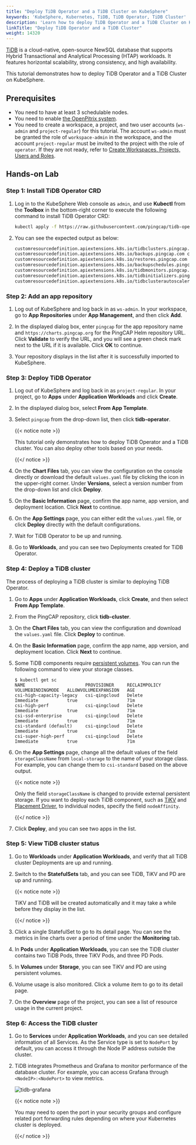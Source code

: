 ```yaml
---
title: "Deploy TiDB Operator and a TiDB Cluster on KubeSphere"
keywords: 'KubeSphere, Kubernetes, TiDB, TiDB Operator, TiDB Cluster'
description: 'Learn how to deploy TiDB Operator and a TiDB Cluster on KubeSphere.'
linkTitle: "Deploy TiDB Operator and a TiDB Cluster"
weight: 14320
---
```


[TiDB](https://en.pingcap.com/) is a cloud-native, open-source NewSQL database that supports Hybrid Transactional and Analytical Processing (HTAP) workloads. It features horizontal scalability, strong consistency, and high availability.

This tutorial demonstrates how to deploy TiDB Operator and a TiDB Cluster on KubeSphere.

## Prerequisites

- You need to have at least 3 schedulable nodes.
- You need to enable [the OpenPitrix system](../../../pluggable-components/app-store/).
- You need to create a workspace, a project, and two user accounts (`ws-admin` and `project-regular`) for this tutorial. The account `ws-admin` must be granted the role of `workspace-admin` in the workspace, and the account `project-regular` must be invited to the project with the role of `operator`. If they are not ready, refer to [Create Workspaces, Projects, Users and Roles](../../../quick-start/create-workspace-and-project/).

## Hands-on Lab

### Step 1: Install TiDB Operator CRD

1. Log in to the KubeSphere Web console as `admin`, and use **Kubectl** from the **Toolbox** in the bottom-right corner to execute the following command to install TiDB Operator CRD:

   ```bash
   kubectl apply -f https://raw.githubusercontent.com/pingcap/tidb-operator/v1.1.6/manifests/crd.yaml
   ```

2. You can see the expected output as below:

   ```bash
   customresourcedefinition.apiextensions.k8s.io/tidbclusters.pingcap.com created
   customresourcedefinition.apiextensions.k8s.io/backups.pingcap.com created
   customresourcedefinition.apiextensions.k8s.io/restores.pingcap.com created
   customresourcedefinition.apiextensions.k8s.io/backupschedules.pingcap.com created
   customresourcedefinition.apiextensions.k8s.io/tidbmonitors.pingcap.com created
   customresourcedefinition.apiextensions.k8s.io/tidbinitializers.pingcap.com created
   customresourcedefinition.apiextensions.k8s.io/tidbclusterautoscalers.pingcap.com created
   ```

### Step 2: Add an app repository

1. Log out of KubeSphere and log back in as `ws-admin`. In your workspace, go to **App Repositories** under **App Management**, and then click **Add**.

2. In the displayed dialog box, enter `pingcap` for the app repository name and `https://charts.pingcap.org` for the PingCAP Helm repository URL. Click **Validate** to verify the URL, and you will see a green check mark next to the URL if it is available. Click **OK** to continue.

3. Your repository displays in the list after it is successfully imported to KubeSphere.

### Step 3: Deploy TiDB Operator

1. Log out of KubeSphere and log back in as `project-regular`. In your project, go to **Apps** under **Application Workloads** and click **Create**.

2. In the displayed dialog box, select **From App Template**.

3. Select `pingcap` from the drop-down list, then click **tidb-operator**.

   {{< notice note >}}

   This tutorial only demonstrates how to deploy TiDB Operator and a TiDB cluster. You can also deploy other tools based on your needs.

   {{</ notice >}}

4. On the **Chart Files** tab, you can view the configuration on the console directly or download the default `values.yaml` file by clicking the icon in the upper-right corner. Under **Versions**, select a version number from the drop-down list and click **Deploy**.

5. On the **Basic Information** page, confirm the app name, app version, and deployment location. Click **Next** to continue.

6. On the **App Settings** page, you can either edit the `values.yaml` file, or click **Deploy** directly with the default configurations.

7. Wait for TiDB Operator to be up and running.

8. Go to **Workloads**, and you can see two Deployments created for TiDB Operator.

### Step 4: Deploy a TiDB cluster

The process of deploying a TiDB cluster is similar to deploying TiDB Operator.

1. Go to **Apps** under **Application Workloads**, click **Create**, and then select **From App Template**.

2. From the PingCAP repository, click **tidb-cluster**.

3. On the **Chart Files** tab, you can view the configuration and download the `values.yaml` file. Click **Deploy** to continue.

4. On the **Basic Information** page, confirm the app name, app version, and deployment location. Click **Next** to continue.

5. Some TiDB components require [persistent volumes](../../../cluster-administration/persistent-volume-and-storage-class/). You can run the following command to view your storage classes.

   ```
   $ kubectl get sc
   NAME                       PROVISIONER     RECLAIMPOLICY   VOLUMEBINDINGMODE   ALLOWVOLUMEEXPANSION   AGE
   csi-high-capacity-legacy   csi-qingcloud   Delete          Immediate           true                   71m
   csi-high-perf              csi-qingcloud   Delete          Immediate           true                   71m
   csi-ssd-enterprise         csi-qingcloud   Delete          Immediate           true                   71m
   csi-standard (default)     csi-qingcloud   Delete          Immediate           true                   71m
   csi-super-high-perf        csi-qingcloud   Delete          Immediate           true                   71m
   ```

6. On the **App Settings** page, change all the default values of the field `storageClassName` from `local-storage` to the name of your storage class. For example, you can change them to `csi-standard` based on the above output.

   {{< notice note >}}

   Only the field `storageClassName` is changed to provide external persistent storage. If you want to deploy each TiDB component, such as [TiKV](https://docs.pingcap.com/tidb/dev/tidb-architecture#tikv-server) and [Placement Driver](https://docs.pingcap.com/tidb/dev/tidb-architecture#placement-driver-pd-server), to individual nodes, specify the field `nodeAffinity`.

   {{</ notice >}} 

7. Click **Deploy**, and you can see two apps in the list.

### Step 5: View TiDB cluster status

1. Go to **Workloads** under **Application Workloads**, and verify that all TiDB cluster Deployments are up and running.

2. Switch to the **StatefulSets** tab, and you can see TiDB, TiKV and PD are up and running.

   {{< notice note >}}

   TiKV and TiDB will be created automatically and it may take a while before they display in the list.

   {{</ notice >}}

3. Click a single StatefulSet to go to its detail page. You can see the metrics in line charts over a period of time under the **Monitoring** tab.

4. In **Pods** under **Application Workloads**, you can see the TiDB cluster contains two TiDB Pods, three TiKV Pods, and three PD Pods.

5. In **Volumes** under **Storage**, you can see TiKV and PD are using persistent volumes.

6. Volume usage is also monitored. Click a volume item to go to its detail page.

7. On the **Overview** page of the project, you can see a list of resource usage in the current project.

### Step 6: Access the TiDB cluster

1. Go to **Services** under **Application Workloads**, and you can see detailed information of all Services. As the Service type is set to `NodePort` by default, you can access it through the Node IP address outside the cluster.

2. TiDB integrates Prometheus and Grafana to monitor performance of the database cluster. For example, you can access Grafana through `<NodeIP>:<NodePort>` to view metrics.

   ![tidb-grafana](/images/docs/appstore/external-apps/deploy-tidb-operator-and-cluster/tidb-grafana.PNG)

   {{< notice note >}}

   You may need to open the port in your security groups and configure related port forwarding rules depending on where your Kubernetes cluster is deployed.

   {{</ notice >}}

